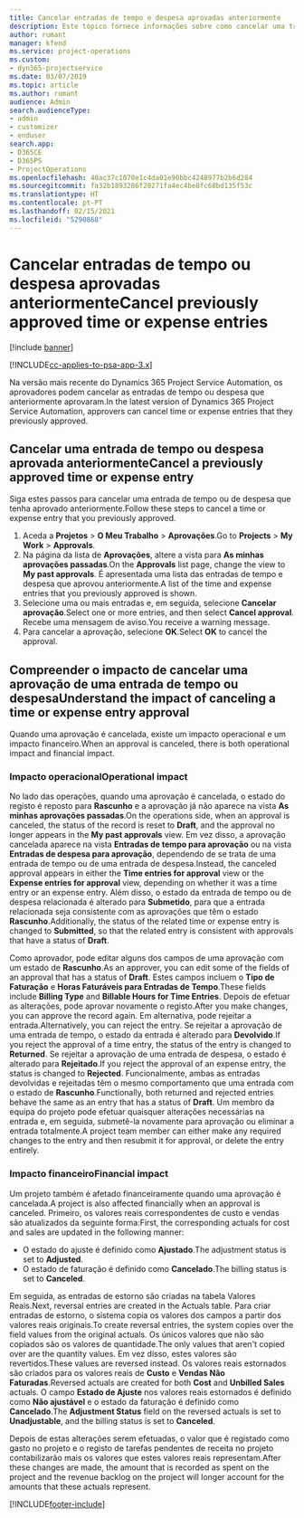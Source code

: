 ```yaml
---
title: Cancelar entradas de tempo e despesa aprovadas anteriormente
description: Este tópico fornece informações sobre como cancelar uma transação de tempo e despesa aprovada do projeto.
author: rumant
manager: kfend
ms.service: project-operations
ms.custom:
- dyn365-projectservice
ms.date: 03/07/2019
ms.topic: article
ms.author: rumant
audience: Admin
search.audienceType:
- admin
- customizer
- enduser
search.app:
- D365CE
- D365PS
- ProjectOperations
ms.openlocfilehash: 40ac37c1070e1c4da01e96bbc4248977b2b6d284
ms.sourcegitcommit: fa32b1893286f20271fa4ec4be8fc68bd135f53c
ms.translationtype: HT
ms.contentlocale: pt-PT
ms.lasthandoff: 02/15/2021
ms.locfileid: "5290868"
---
```

# <a name="cancel-previously-approved-time-or-expense-entries"></a><span data-ttu-id="fa355-103">Cancelar entradas de tempo ou despesa aprovadas anteriormente</span><span class="sxs-lookup"><span data-stu-id="fa355-103">Cancel previously approved time or expense entries</span></span>

[!include [banner](../includes/psa-now-project-operations.md)]

[!INCLUDE[cc-applies-to-psa-app-3.x](../includes/cc-applies-to-psa-app-3x.md)]

<span data-ttu-id="fa355-104">Na versão mais recente do Dynamics 365 Project Service Automation, os aprovadores podem cancelar as entradas de tempo ou despesa que anteriormente aprovaram.</span><span class="sxs-lookup"><span data-stu-id="fa355-104">In the latest version of Dynamics 365 Project Service Automation, approvers can cancel time or expense entries that they previously approved.</span></span>

## <a name="cancel-a-previously-approved-time-or-expense-entry"></a><span data-ttu-id="fa355-105">Cancelar uma entrada de tempo ou despesa aprovada anteriormente</span><span class="sxs-lookup"><span data-stu-id="fa355-105">Cancel a previously approved time or expense entry</span></span>

<span data-ttu-id="fa355-106">Siga estes passos para cancelar uma entrada de tempo ou de despesa que tenha aprovado anteriormente.</span><span class="sxs-lookup"><span data-stu-id="fa355-106">Follow these steps to cancel a time or expense entry that you previously approved.</span></span>

1. <span data-ttu-id="fa355-107">Aceda a **Projetos** \> **O Meu Trabalho** \> **Aprovações**.</span><span class="sxs-lookup"><span data-stu-id="fa355-107">Go to **Projects** \> **My Work** \> **Approvals**.</span></span>
2. <span data-ttu-id="fa355-108">Na página da lista de **Aprovações**, altere a vista para **As minhas aprovações passadas**.</span><span class="sxs-lookup"><span data-stu-id="fa355-108">On the **Approvals** list page, change the view to **My past approvals**.</span></span> <span data-ttu-id="fa355-109">É apresentada uma lista das entradas de tempo e despesa que aprovou anteriormente.</span><span class="sxs-lookup"><span data-stu-id="fa355-109">A list of the time and expense entries that you previously approved is shown.</span></span>
3. <span data-ttu-id="fa355-110">Selecione uma ou mais entradas e, em seguida, selecione **Cancelar aprovação**.</span><span class="sxs-lookup"><span data-stu-id="fa355-110">Select one or more entries, and then select **Cancel approval**.</span></span> <span data-ttu-id="fa355-111">Recebe uma mensagem de aviso.</span><span class="sxs-lookup"><span data-stu-id="fa355-111">You receive a warning message.</span></span>
4. <span data-ttu-id="fa355-112">Para cancelar a aprovação, selecione **OK**.</span><span class="sxs-lookup"><span data-stu-id="fa355-112">Select **OK** to cancel the approval.</span></span>

## <a name="understand-the-impact-of-canceling-a-time-or-expense-entry-approval"></a><span data-ttu-id="fa355-113">Compreender o impacto de cancelar uma aprovação de uma entrada de tempo ou despesa</span><span class="sxs-lookup"><span data-stu-id="fa355-113">Understand the impact of canceling a time or expense entry approval</span></span>

<span data-ttu-id="fa355-114">Quando uma aprovação é cancelada, existe um impacto operacional e um impacto financeiro.</span><span class="sxs-lookup"><span data-stu-id="fa355-114">When an approval is canceled, there is both operational impact and financial impact.</span></span>

### <a name="operational-impact"></a><span data-ttu-id="fa355-115">Impacto operacional</span><span class="sxs-lookup"><span data-stu-id="fa355-115">Operational impact</span></span>

<span data-ttu-id="fa355-116">No lado das operações, quando uma aprovação é cancelada, o estado do registo é reposto para **Rascunho** e a aprovação já não aparece na vista **As minhas aprovações passadas**.</span><span class="sxs-lookup"><span data-stu-id="fa355-116">On the operations side, when an approval is canceled, the status of the record is reset to **Draft**, and the approval no longer appears in the **My past approvals** view.</span></span> <span data-ttu-id="fa355-117">Em vez disso, a aprovação cancelada aparece na vista **Entradas de tempo para aprovação** ou na vista **Entradas de despesa para aprovação**, dependendo de se trata de uma entrada de tempo ou de uma entrada de despesa.</span><span class="sxs-lookup"><span data-stu-id="fa355-117">Instead, the canceled approval appears in either the **Time entries for approval** view or the **Expense entries for approval** view, depending on whether it was a time entry or an expense entry.</span></span> <span data-ttu-id="fa355-118">Além disso, o estado da entrada de tempo ou de despesa relacionada é alterado para **Submetido**, para que a entrada relacionada seja consistente com as aprovações que têm o estado **Rascunho**.</span><span class="sxs-lookup"><span data-stu-id="fa355-118">Additionally, the status of the related time or expense entry is changed to **Submitted**, so that the related entry is consistent with approvals that have a status of **Draft**.</span></span>

<span data-ttu-id="fa355-119">Como aprovador, pode editar alguns dos campos de uma aprovação com um estado de **Rascunho**.</span><span class="sxs-lookup"><span data-stu-id="fa355-119">As an approver, you can edit some of the fields of an approval that has a status of **Draft**.</span></span> <span data-ttu-id="fa355-120">Estes campos incluem o **Tipo de Faturação** e **Horas Faturáveis para Entradas de Tempo**.</span><span class="sxs-lookup"><span data-stu-id="fa355-120">These fields include **Billing Type** and **Billable Hours for Time Entries**.</span></span> <span data-ttu-id="fa355-121">Depois de efetuar as alterações, pode aprovar novamente o registo.</span><span class="sxs-lookup"><span data-stu-id="fa355-121">After you make changes, you can approve the record again.</span></span> <span data-ttu-id="fa355-122">Em alternativa, pode rejeitar a entrada.</span><span class="sxs-lookup"><span data-stu-id="fa355-122">Alternatively, you can reject the entry.</span></span> <span data-ttu-id="fa355-123">Se rejeitar a aprovação de uma entrada de tempo, o estado da entrada é alterado para **Devolvido**.</span><span class="sxs-lookup"><span data-stu-id="fa355-123">If you reject the approval of a time entry, the status of the entry is changed to **Returned**.</span></span> <span data-ttu-id="fa355-124">Se rejeitar a aprovação de uma entrada de despesa, o estado é alterado para **Rejeitado**.</span><span class="sxs-lookup"><span data-stu-id="fa355-124">If you reject the approval of an expense entry, the status is changed to **Rejected**.</span></span> <span data-ttu-id="fa355-125">Funcionalmente, ambas as entradas devolvidas e rejeitadas têm o mesmo comportamento que uma entrada com o estado de **Rascunho**.</span><span class="sxs-lookup"><span data-stu-id="fa355-125">Functionally, both returned and rejected entries behave the same as an entry that has a status of **Draft**.</span></span> <span data-ttu-id="fa355-126">Um membro da equipa do projeto pode efetuar quaisquer alterações necessárias na entrada e, em seguida, submetê-la novamente para aprovação ou eliminar a entrada totalmente.</span><span class="sxs-lookup"><span data-stu-id="fa355-126">A project team member can either make any required changes to the entry and then resubmit it for approval, or delete the entry entirely.</span></span>

### <a name="financial-impact"></a><span data-ttu-id="fa355-127">Impacto financeiro</span><span class="sxs-lookup"><span data-stu-id="fa355-127">Financial impact</span></span>

<span data-ttu-id="fa355-128">Um projeto também é afetado financeiramente quando uma aprovação é cancelada.</span><span class="sxs-lookup"><span data-stu-id="fa355-128">A project is also affected financially when an approval is canceled.</span></span> <span data-ttu-id="fa355-129">Primeiro, os valores reais correspondentes de custo e vendas são atualizados da seguinte forma:</span><span class="sxs-lookup"><span data-stu-id="fa355-129">First, the corresponding actuals for cost and sales are updated in the following manner:</span></span>

- <span data-ttu-id="fa355-130">O estado do ajuste é definido como **Ajustado**.</span><span class="sxs-lookup"><span data-stu-id="fa355-130">The adjustment status is set to **Adjusted**.</span></span>
- <span data-ttu-id="fa355-131">O estado de faturação é definido como **Cancelado**.</span><span class="sxs-lookup"><span data-stu-id="fa355-131">The billing status is set to **Canceled**.</span></span>

<span data-ttu-id="fa355-132">Em seguida, as entradas de estorno são criadas na tabela Valores Reais.</span><span class="sxs-lookup"><span data-stu-id="fa355-132">Next, reversal entries are created in the Actuals table.</span></span> <span data-ttu-id="fa355-133">Para criar entradas de estorno, o sistema copia os valores dos campos a partir dos valores reais originais.</span><span class="sxs-lookup"><span data-stu-id="fa355-133">To create reversal entries, the system copies over the field values from the original actuals.</span></span> <span data-ttu-id="fa355-134">Os únicos valores que não são copiados são os valores de quantidade.</span><span class="sxs-lookup"><span data-stu-id="fa355-134">The only values that aren't copied over are the quantity values.</span></span> <span data-ttu-id="fa355-135">Em vez disso, estes valores são revertidos.</span><span class="sxs-lookup"><span data-stu-id="fa355-135">These values are reversed instead.</span></span> <span data-ttu-id="fa355-136">Os valores reais estornados são criados para os valores reais de **Custo** e **Vendas Não Faturadas**.</span><span class="sxs-lookup"><span data-stu-id="fa355-136">Reversed actuals are created for both **Cost** and **Unbilled Sales** actuals.</span></span> <span data-ttu-id="fa355-137">O campo **Estado de Ajuste** nos valores reais estornados é definido como **Não ajustável** e o estado da faturação é definido como **Cancelado**.</span><span class="sxs-lookup"><span data-stu-id="fa355-137">The **Adjustment Status** field on the reversed actuals is set to **Unadjustable**, and the billing status is set to **Canceled**.</span></span>

<span data-ttu-id="fa355-138">Depois de estas alterações serem efetuadas, o valor que é registado como gasto no projeto e o registo de tarefas pendentes de receita no projeto contabilizarão mais os valores que estes valores reais representam.</span><span class="sxs-lookup"><span data-stu-id="fa355-138">After these changes are made, the amount that is recorded as spent on the project and the revenue backlog on the project will longer account for the amounts that these actuals represent.</span></span>


[!INCLUDE[footer-include](../includes/footer-banner.md)]